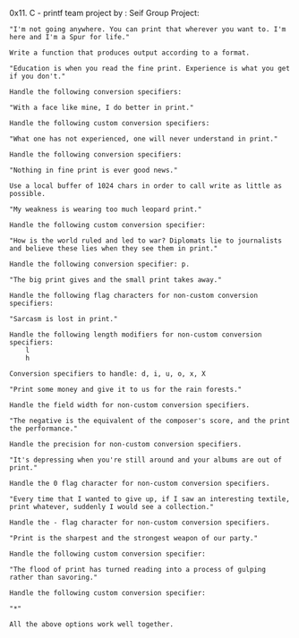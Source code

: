 0x11. C - printf team project
by : Seif
Group Project:

    "I'm not going anywhere. You can print that wherever you want to. I'm here and I'm a Spur for life."

    Write a function that produces output according to a format.

    "Education is when you read the fine print. Experience is what you get if you don't."

    Handle the following conversion specifiers:

    "With a face like mine, I do better in print."

    Handle the following custom conversion specifiers:

    "What one has not experienced, one will never understand in print."

    Handle the following conversion specifiers:

    "Nothing in fine print is ever good news."

    Use a local buffer of 1024 chars in order to call write as little as possible.

    "My weakness is wearing too much leopard print."

    Handle the following custom conversion specifier:

    "How is the world ruled and led to war? Diplomats lie to journalists and believe these lies when they see them in print."

    Handle the following conversion specifier: p.

    "The big print gives and the small print takes away."

    Handle the following flag characters for non-custom conversion specifiers:

    "Sarcasm is lost in print."

    Handle the following length modifiers for non-custom conversion specifiers:
        l
        h

    Conversion specifiers to handle: d, i, u, o, x, X

    "Print some money and give it to us for the rain forests."

    Handle the field width for non-custom conversion specifiers.

    "The negative is the equivalent of the composer's score, and the print the performance."

    Handle the precision for non-custom conversion specifiers.

    "It's depressing when you're still around and your albums are out of print."

    Handle the 0 flag character for non-custom conversion specifiers.

    "Every time that I wanted to give up, if I saw an interesting textile, print whatever, suddenly I would see a collection."

    Handle the - flag character for non-custom conversion specifiers.

    "Print is the sharpest and the strongest weapon of our party."

    Handle the following custom conversion specifier:

    "The flood of print has turned reading into a process of gulping rather than savoring."

    Handle the following custom conversion specifier:

    "*"

    All the above options work well together.
